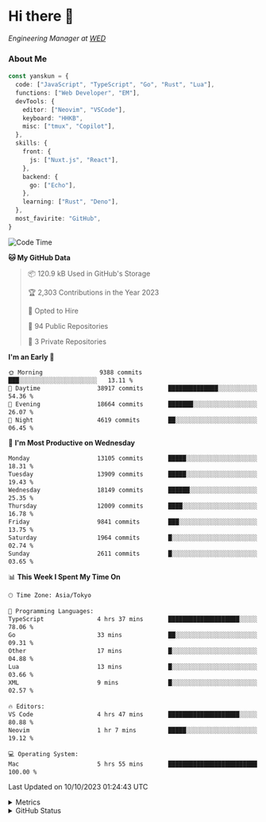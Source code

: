 # Hi there&nbsp;:wave:

<!-- ![Alt text](https://spotify-recently-played-readme.vercel.app/api?user=31kynbuubkiu3r4qh4hjuaglhfay) -->

_Engineering Manager at [WED](https://github.com/wedinc)_

### About Me

```ts
const yanskun = {
  code: ["JavaScript", "TypeScript", "Go", "Rust", "Lua"],
  functions: ["Web Developer", "EM"],
  devTools: {
    editor: ["Neovim", "VSCode"],
    keyboard: "HHKB",
    misc: ["tmux", "Copilot"],
  },
  skills: {
    front: {
      js: ["Nuxt.js", "React"],
    },
    backend: {
      go: ["Echo"],
    },
    learning: ["Rust", "Deno"],
  },
  most_favirite: "GitHub",
}
```

<!--START_SECTION:waka-->
![Code Time](http://img.shields.io/badge/Code%20Time-501%20hrs%2054%20mins-blue)

**🐱 My GitHub Data** 

> 📦 120.9 kB Used in GitHub's Storage 
 > 
> 🏆 2,303 Contributions in the Year 2023
 > 
> 💼 Opted to Hire
 > 
> 📜 94 Public Repositories 
 > 
> 🔑 3 Private Repositories 
 > 
**I'm an Early 🐤** 

```text
🌞 Morning                9388 commits        ███░░░░░░░░░░░░░░░░░░░░░░   13.11 % 
🌆 Daytime                38917 commits       ██████████████░░░░░░░░░░░   54.36 % 
🌃 Evening                18664 commits       ███████░░░░░░░░░░░░░░░░░░   26.07 % 
🌙 Night                  4619 commits        ██░░░░░░░░░░░░░░░░░░░░░░░   06.45 % 
```
📅 **I'm Most Productive on Wednesday** 

```text
Monday                   13105 commits       █████░░░░░░░░░░░░░░░░░░░░   18.31 % 
Tuesday                  13909 commits       █████░░░░░░░░░░░░░░░░░░░░   19.43 % 
Wednesday                18149 commits       ██████░░░░░░░░░░░░░░░░░░░   25.35 % 
Thursday                 12009 commits       ████░░░░░░░░░░░░░░░░░░░░░   16.78 % 
Friday                   9841 commits        ███░░░░░░░░░░░░░░░░░░░░░░   13.75 % 
Saturday                 1964 commits        █░░░░░░░░░░░░░░░░░░░░░░░░   02.74 % 
Sunday                   2611 commits        █░░░░░░░░░░░░░░░░░░░░░░░░   03.65 % 
```


📊 **This Week I Spent My Time On** 

```text
🕑︎ Time Zone: Asia/Tokyo

💬 Programming Languages: 
TypeScript               4 hrs 37 mins       ████████████████████░░░░░   78.06 % 
Go                       33 mins             ██░░░░░░░░░░░░░░░░░░░░░░░   09.31 % 
Other                    17 mins             █░░░░░░░░░░░░░░░░░░░░░░░░   04.88 % 
Lua                      13 mins             █░░░░░░░░░░░░░░░░░░░░░░░░   03.66 % 
XML                      9 mins              █░░░░░░░░░░░░░░░░░░░░░░░░   02.57 % 

🔥 Editors: 
VS Code                  4 hrs 47 mins       ████████████████████░░░░░   80.88 % 
Neovim                   1 hr 7 mins         █████░░░░░░░░░░░░░░░░░░░░   19.12 % 

💻 Operating System: 
Mac                      5 hrs 55 mins       █████████████████████████   100.00 % 
```


 Last Updated on 10/10/2023 01:24:43 UTC
<!--END_SECTION:waka-->

<details>
  <summary>Metrics</summary>
  <img src="https://github.com/yanskun/yanskun/blob/main/github-metrics.svg" alt="Metrics">
</details>

<details>
  <summary>GitHub Status</summary>
  <picture>
    <source media="(prefers-color-scheme: dark)" srcset="https://raw.githubusercontent.com/yanskun/yanskun/master/profile-summary-card-output/nord_dark/0-profile-details.svg">
   <img src="https://raw.githubusercontent.com/yanskun/yanskun/master/profile-summary-card-output/default/0-profile-details.svg">
  </picture>
  <br>
  <picture>
    <source media="(prefers-color-scheme: dark)" srcset="https://raw.githubusercontent.com/yanskun/yanskun/master/profile-summary-card-output/nord_dark/1-repos-per-language.svg">
   <img src="https://raw.githubusercontent.com/yanskun/yanskun/master/profile-summary-card-output/default/1-repos-per-language.svg">
  </picture>
  <picture>
    <source media="(prefers-color-scheme: dark)" srcset="https://raw.githubusercontent.com/yanskun/yanskun/master/profile-summary-card-output/nord_dark/2-most-commit-language.svg">
   <img src="https://raw.githubusercontent.com/yanskun/yanskun/master/profile-summary-card-output/default/2-most-commit-language.svg">
  </picture>
  <br>
  <picture>
    <source media="(prefers-color-scheme: dark)" srcset="https://raw.githubusercontent.com/yanskun/yanskun/master/profile-summary-card-output/nord_dark/3-stats.svg">
   <img src="https://raw.githubusercontent.com/yanskun/yanskun/master/profile-summary-card-output/default/3-stats.svg">
  </picture>
  <picture>
    <source media="(prefers-color-scheme: dark)" srcset="https://raw.githubusercontent.com/yanskun/yanskun/master/profile-summary-card-output/nord_dark/4-productive-time.svg">
   <img src="https://raw.githubusercontent.com/yanskun/yanskun/master/profile-summary-card-output/default/4-productive-time.svg">
  </picture>
</details>
